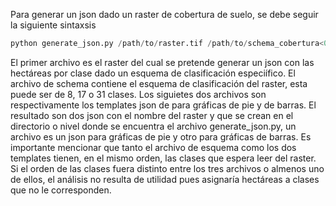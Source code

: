 Para generar un json dado un raster de cobertura de suelo, se debe seguir la siguiente sintaxsis 

```python
python generate_json.py /path/to/raster.tif /path/to/schema_cobertura<08,17,31>.json /path/to/templete_cobertura<08,17,31>_pie.json /path/to/templete_cobertura<08,17,31>_bar.json
```

El primer archivo es el raster del cual se pretende generar un json con las hectáreas por clase dado un esquema de clasificación especiífico. El archivo de schema contiene el esquema de clasificación del raster, esta puede ser de 8, 17 o 31 clases. Los siguietes dos archivos son respectivamente los templates json de para gráficas de pie y de barras.
El resultado son dos json con el nombre del raster y que se crean en el directorio o nivel donde se encuentra el archivo generate_json.py, un archivo es un json para gráficas de pie y otro para gráficas de barras.
Es importante mencionar que tanto el archivo de esquema como los dos templates tienen, en el mismo orden, las clases que espera leer del raster. Si el orden de las clases fuera distinto entre los tres archivos o almenos uno de ellos, el análisis no resulta de utilidad pues asignaría hectáreas a clases que no le corresponden. 
